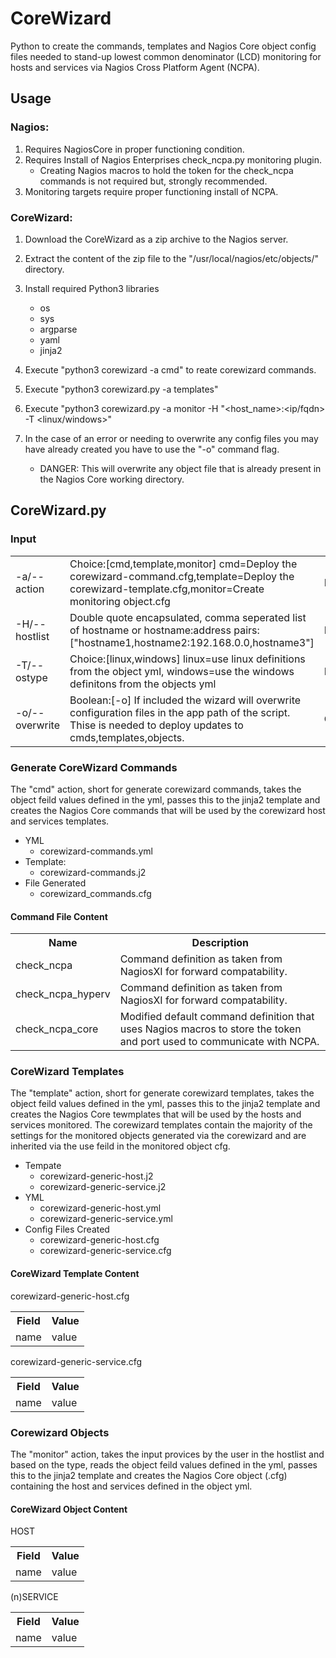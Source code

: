 # CoreWizard
Python to create the commands, templates and Nagios Core object config files needed to stand-up lowest common denominator (LCD) monitoring for hosts and services via Nagios Cross Platform Agent (NCPA).  

## Usage

### Nagios:
1. Requires NagiosCore in proper functioning condition.
2. Requires Install of Nagios Enterprises check_ncpa.py monitoring plugin.
   * Creating Nagios macros to hold the token for the check_ncpa commands is not required but, strongly recommended.
4. Monitoring targets require proper functioning install of NCPA. 

### CoreWizard:
1. Download the CoreWizard as a zip archive to the Nagios server.
2. Extract the content of the zip file to the "/usr/local/nagios/etc/objects/" directory.
3. Install required Python3 libraries
   * os
   * sys
   * argparse
   * yaml
   * jinja2
   
4. Execute "python3 corewizard -a cmd" to reate corewizard commands.
5. Execute "python3 corewizard.py -a templates"
6. Execute "python3 corewizard.py -a monitor -H "<host_name>:<ip/fqdn> -T <linux/windows>"
7. In the case of an error or needing to overwrite any config files you may have already created you have to use the "-o" command flag.
   * DANGER: This will overwrite any object file that is already present in the Nagios Core working directory.


## CoreWizard.py

### Input

<table>
<tr>
<td width="25%"">
-a/--action
</td>
<td width="50%">
Choice:[cmd,template,monitor] cmd=Deploy the corewizard-command.cfg,template=Deploy the corewizard-template.cfg,monitor=Create monitoring object.cfg
</td>
<td width="25%">
Required
</td>
</tr>
<tr>
<td width="25%"">
-H/--hostlist
</td>
<td width="50%">
Double quote encapsulated, comma seperated list of hostname or hostname:address pairs:["hostname1,hostname2:192.168.0.0,hostname3"]
</td>
<td width="25%">
Required
</td>
</tr>
<tr>
<td width="25%"">
-T/--ostype
</td>
<td width="50%">
Choice:[linux,windows] linux=use linux definitions from the object yml, windows=use the windows definitons from the objects yml
</td>
<td width="25%">
Required
</td>
</tr>
<tr>
<td width="25%"">
-o/--overwrite
</td>
<td width="50%">
Boolean:[-o] If included the wizard will overwrite configuration files in the app path of the script. Thise is needed to deploy updates to cmds,templates,objects.
</td>
<td width="25%">
Optional
</td>
</tr>
</table>

### Generate CoreWizard Commands
The "cmd" action, short for generate corewizard commands, takes the object feild values defined in the yml, passes this to the jinja2 template and creates the Nagios Core commands that will be used by the corewizard host and services templates.

* YML
  * corewizard-commands.yml 
* Template:
  * corewizard-commands.j2 
* File Generated
  * corewizard_commands.cfg
#### Command File Content
<table>
  <th>Name</th><th>Description</th>
  <tr>
    <td width="30%">
      check_ncpa
    </td>
    <td width="70%">
      Command definition as taken from NagiosXI for forward compatability.
  </tr>
    <tr>
    <td width="30%">
      check_ncpa_hyperv
    </td>
    <td width="70%">
      Command definition as taken from NagiosXI for forward compatability.
  </tr>
    <tr>
    <td width="30%">
      check_ncpa_core
    </td>
    <td width="70%">
      Modified default command definition that uses Nagios macros to store the token and port used to communicate with NCPA.
  </tr>
</table>

### CoreWizard Templates
The "template" action, short for generate corewizard templates, takes the object feild values defined in the yml, passes this to the jinja2 template and creates the Nagios Core tewmplates that will be used by the hosts and services monitored.
The corewizard templates contain the majority of the settings for the monitored objects generated via the corewizard and are inherited via the use feild in the monitored object cfg.

* Tempate
  * corewizard-generic-host.j2
  * corewizard-generic-service.j2
* YML
  * corewizard-generic-host.yml
  * corewizard-generic-service.yml
* Config Files Created
  * corewizard-generic-host.cfg
  * corewizard-generic-service.cfg

#### CoreWizard Template Content

corewizard-generic-host.cfg
<table>
  <th>Field</th><th>Value</th>
  <tr>
    <td>name</td><td>value</td>
  </tr>
</table>

corewizard-generic-service.cfg
<table>
  <th>Field</th><th>Value</th>
  <tr>
    <td>name</td><td>value</td>
  </tr>
</table>

### Corewizard Objects
The "monitor" action, takes the input provices by the user in the hostlist and based on the type, reads the object feild values defined in the yml, passes this to the jinja2 template and creates the Nagios Core object (<hostname>.cfg) containing the host and services defined in the object yml.

#### CoreWizard Object Content
HOST
<table>
  <th>Field</th><th>Value</th>
  <tr>
    <td>name</td><td>value</td>
  </tr>
</table>

(n)SERVICE
<table>
  <th>Field</th><th>Value</th>
  <tr>
    <td>name</td><td>value</td>
  </tr>
</table>
